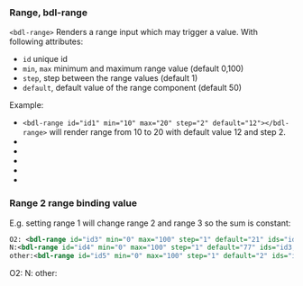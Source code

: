### Range, bdl-range
`<bdl-range>` Renders a range input which may trigger a value. With following attributes:
  * `id` unique id
  * `min`, `max` minimum and maximum range value (default 0,100)
  * `step`, step between the range values (default 1)
  * `default`, default value of the range component (default 50)

Example:
  * `<bdl-range id="id1" min="10" max="20" step="2" default="12"></bdl-range>` will render range from 10 to 20 with default value 12 and step 2.
  *  <bdl-range id="id1" min="10" max="20" step="2" default="12"></bdl-range>  
*  <bdl-range id="id1" min="0" max="1" step="0.01" default="12"></bdl-range>
*  <bdl-range id="id1" min="0" max="1" step="0.001" default="12"></bdl-range>
*  <bdl-range id="id1" min="0" max="10" step="0.1" default="12"></bdl-range>
*  <bdl-range id="id1" min="0" max="10" step="1" default="12"></bdl-range>

### Range 2 range binding value
E.g. setting range 1 will change range 2 and range 3 so the sum is constant:

```xml
O2: <bdl-range id="id3" min="0" max="100" step="1" default="21" ids="id4,id5" convertors="100-2-x;2"></bdl-range>
N:<bdl-range id="id4" min="0" max="100" step="1" default="77" ids="id3,id5" convertors="100-2-x;2"></bdl-range>
other:<bdl-range id="id5" min="0" max="100" step="1" default="2" ids="id3,id4" convertors="21;100-21-x"></bdl-range>

```

O2: <bdl-range id="id3" min="0" max="100" step="1" default="21" ids="id4,id5" convertors="100-2-x;2"></bdl-range>
N:<bdl-range id="id4" min="0" max="100" step="1" default="77" ids="id3,id5" convertors="100-2-x;2"></bdl-range>
other:<bdl-range id="id5" min="0" max="100" step="1" default="2" ids="id3,id4" convertors="21;100-21-x"></bdl-range>
